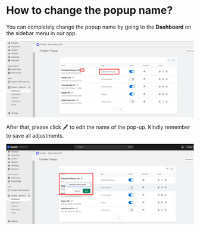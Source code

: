 # How to change the popup name?

You can completely change the popup name by going to the **Dashboard** on the sidebar menu in our app.

![Untitled](How%20to%20change%20the%20popup%20name%202d84badec16a4e8cb8d78d6310f94988/Untitled.png)

After that, please click 🖋️ to edit the name of the pop-up. Kindly remember to save all adjustments.

![Untitled](How%20to%20change%20the%20popup%20name%202d84badec16a4e8cb8d78d6310f94988/Untitled%201.png)